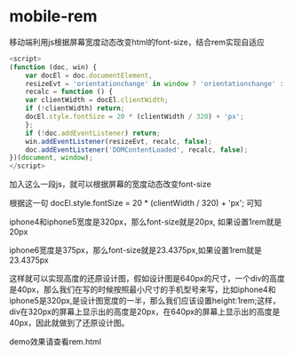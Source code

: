 # mobile-rem
移动端利用js根据屏幕宽度动态改变html的font-size，结合rem实现自适应

```javascript
<script>       
(function (doc, win) {   
    var docEl = doc.documentElement,   
    resizeEvt = 'orientationchange' in window ? 'orientationchange' : 'resize',   
    recalc = function () {   
	var clientWidth = docEl.clientWidth;   
	if (!clientWidth) return;   
	docEl.style.fontSize = 20 * (clientWidth / 320) + 'px';   
    };   
    if (!doc.addEventListener) return;   
    win.addEventListener(resizeEvt, recalc, false);   
    doc.addEventListener('DOMContentLoaded', recalc, false);   
})(document, window);   
</script>
```

加入这么一段js，就可以根据屏幕的宽度动态改变font-size

根据这一句 docEl.style.fontSize = 20 * (clientWidth / 320) + 'px';  可知

iphone4和iphone5宽度是320px，那么font-size就是20px, 如果设置1rem就是20px

iphone6宽度是375px，那么font-size就是23.4375px,如果设置1rem就是23.4375px

这样就可以实现高度的还原设计图，假如设计图是640px的尺寸，一个div的高度是40px，那么我们在写的时候按照最小尺寸的手机型号来写，比如iphone4和iphone5是320px,是设计图宽度的一半，那么我们应该设置height:1rem;这样，div在320px的屏幕上显示出的高度是20px，在640px的屏幕上显示出的高度是40px，因此就做到了还原设计图。

demo效果请查看rem.html






